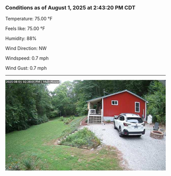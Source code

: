 ### Conditions as of August 1, 2025 at 2:43:20 PM CDT 

Temperature: 75.00 &deg;F

Feels like: 75.00 &deg;F

Humidity: 88%

Wind Direction: NW

Windspeed: 0.7 mph

Wind Gust: 0.7 mph

---

<img src="./images/latest.jpeg"/>

